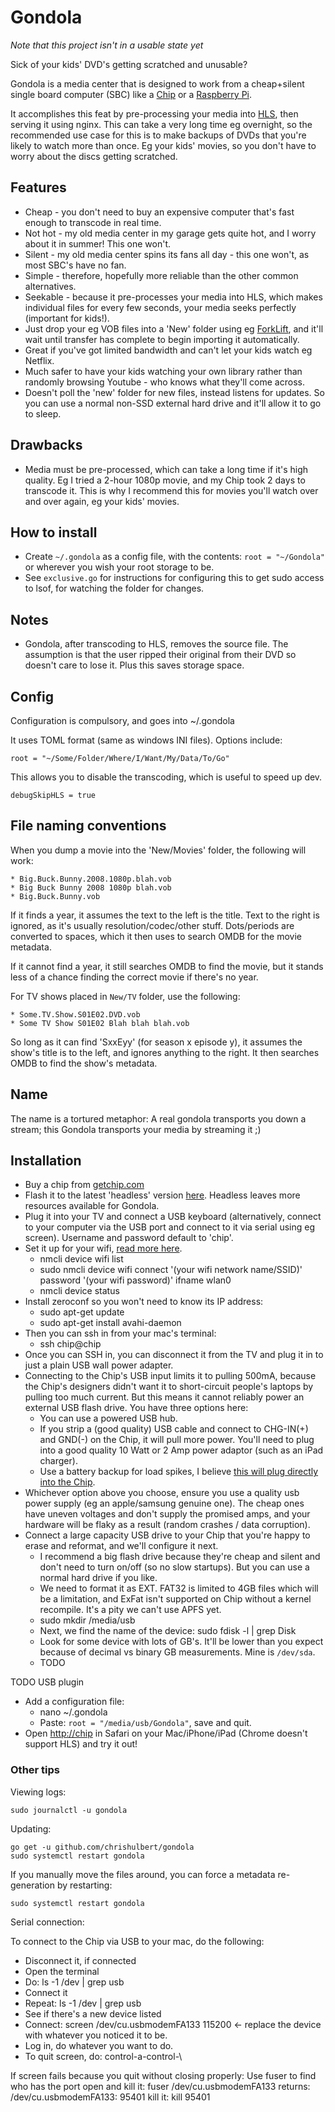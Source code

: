# Gondola

*Note that this project isn't in a usable state yet*

Sick of your kids' DVD's getting scratched and unusable?

Gondola is a media center that is designed to work from a cheap+silent single board computer (SBC) like
a [Chip](https://getchip.com/) or a [Raspberry Pi](https://www.raspberrypi.org/).

It accomplishes this feat by pre-processing your media into [HLS](https://developer.apple.com/streaming/),
then serving it using nginx. This can take a very long time eg overnight, so the recommended use case for this is to make backups of DVDs that you're likely to watch more than once. Eg your kids' movies, so you don't have to worry about the discs getting scratched.

## Features

* Cheap - you don't need to buy an expensive computer that's fast enough to transcode in real time.
* Not hot - my old media center in my garage gets quite hot, and I worry about it in summer! This one won't.
* Silent - my old media center spins its fans all day - this one won't, as most SBC's have no fan.
* Simple - therefore, hopefully more reliable than the other common alternatives.
* Seekable - because it pre-processes your media into HLS, which makes individual files for every few seconds, your media seeks perfectly (important for kids!).
* Just drop your eg VOB files into a 'New' folder using eg [ForkLift](http://www.binarynights.com/Forklift/), and it'll 
wait until transfer has complete to begin importing it automatically.
* Great if you've got limited bandwidth and can't let your kids watch eg Netflix.
* Much safer to have your kids watching your own library rather than randomly browsing Youtube - who knows what they'll come across.
* Doesn't poll the 'new' folder for new files, instead listens for updates. So you can use a normal non-SSD external hard drive and it'll allow it to go to sleep.

## Drawbacks

* Media must be pre-processed, which can take a long time if it's high quality. Eg I tried a 2-hour 1080p movie, and my Chip took 2 days to transcode it. This is why I recommend this for movies you'll watch over and over again, eg your kids' movies.

## How to install

* Create `~/.gondola` as a config file, with the contents: `root = "~/Gondola"` or wherever you wish your root storage to be.
* See `exclusive.go` for instructions for configuring this to get sudo access to lsof, for watching the folder for changes.

## Notes

* Gondola, after transcoding to HLS, removes the source file. The assumption is that the user ripped their original from their DVD so doesn't care to lose it. Plus this saves storage space.

## Config

Configuration is compulsory, and goes into ~/.gondola

It uses TOML format (same as windows INI files). Options include:

`root = "~/Some/Folder/Where/I/Want/My/Data/To/Go"`

This allows you to disable the transcoding, which is useful to speed up dev.

`debugSkipHLS = true`

## File naming conventions

When you dump a movie into the 'New/Movies' folder, the following will work:

	* Big.Buck.Bunny.2008.1080p.blah.vob
	* Big Buck Bunny 2008 1080p blah.vob
	* Big.Buck.Bunny.vob

If it finds a year, it assumes the text to the left is the title. Text to the right is ignored, as it's usually resolution/codec/other stuff. Dots/periods are converted to spaces, which it then uses to search OMDB for the movie metadata.

If it cannot find a year, it still searches OMDB to find the movie, but it stands less of a chance finding the correct movie if there's no year.

For TV shows placed in `New/TV` folder, use the following:

	* Some.TV.Show.S01E02.DVD.vob
	* Some TV Show S01E02 Blah blah blah.vob

So long as it can find 'SxxEyy' (for season x episode y), it assumes the show's title is to the left, and ignores anything to the right. It then searches OMDB to find the show's metadata.

## Name

The name is a tortured metaphor: A real gondola transports you down a stream; this Gondola transports your media by streaming it ;)

## Installation

* Buy a chip from [getchip.com](https://getchip.com/pages/store)
* Flash it to the latest 'headless' version [here](http://flash.getchip.com/). Headless leaves more resources available for Gondola.
* Plug it into your TV and connect a USB keyboard (alternatively, connect to your computer via the USB port and connect to it via serial using eg screen). Username and password default to 'chip'.
* Set it up for your wifi, [read more here](http://docs.getchip.com/chip.html#wifi-connection).
	* nmcli device wifi list
	* sudo nmcli device wifi connect '(your wifi network name/SSID)' password '(your wifi password)' ifname wlan0
	* nmcli device status
* Install zeroconf so you won't need to know its IP address:
	* sudo apt-get update
	* sudo apt-get install avahi-daemon
* Then you can ssh in from your mac's terminal:
	* ssh chip@chip
* Once you can SSH in, you can disconnect it from the TV and plug it in to just a plain USB wall power adapter.
* Connecting to the Chip's USB input limits it to pulling 500mA, because the Chip's designers didn't want it to short-circuit people's laptops by pulling too much current. But this means it cannot reliably power an external USB flash drive. You have three options here:
	* You can use a powered USB hub.
	* If you strip a (good quality) USB cable and connect to CHG-IN(+) and GND(-) on the Chip, it will pull more power. You'll need to plug into a good quality 10 Watt or 2 Amp power adaptor (such as an iPad charger).
	* Use a battery backup for load spikes, I believe [this will plug directly into the Chip](https://www.sparkfun.com/products/8483).
* Whichever option above you choose, ensure you use a quality usb power supply (eg an apple/samsung genuine one). The cheap ones have uneven voltages and don't supply the promised amps, and your hardware will be flaky as a result (random crashes / data corruption).
* Connect a large capacity USB drive to your Chip that you're happy to erase and reformat, and we'll configure it next.
	* I recommend a big flash drive because they're cheap and silent and don't need to turn on/off (so no slow startups). But you can use a normal hard drive if you like.
	* We need to format it as EXT. FAT32 is limited to 4GB files which will be a limitation, and ExFat isn't supported on Chip without a kernel recompile. It's a pity we can't use APFS yet.
	* sudo mkdir /media/usb
	* Next, we find the name of the device: sudo fdisk -l | grep Disk
	* Look for some device with lots of GB's. It'll be lower than you expect because of decimal vs binary GB measurements. Mine is `/dev/sda`.
	* TODO

TODO USB plugin
* Add a configuration file:
	* nano ~/.gondola
	* Paste: `root = "/media/usb/Gondola"`, save and quit.
* Open [http://chip](http://chip) in Safari on your Mac/iPhone/iPad (Chrome doesn't support HLS) and try it out!

### Other tips

Viewing logs:

    sudo journalctl -u gondola

Updating:

    go get -u github.com/chrishulbert/gondola
    sudo systemctl restart gondola

If you manually move the files around, you can force a metadata re-generation by restarting:

    sudo systemctl restart gondola

Serial connection:

To connect to the Chip via USB to your mac, do the following:

* Disconnect it, if connected
* Open the terminal
* Do: ls -1 /dev | grep usb
* Connect it
* Repeat: ls -1 /dev | grep usb
* See if there's a new device listed
* Connect: screen /dev/cu.usbmodemFA133 115200 <- replace the device with whatever you noticed it to be.
* Log in, do whatever you want to do.
* To quit screen, do: control-a-control-\

If screen fails because you quit without closing properly:
Use fuser to find who has the port open and kill it:
fuser /dev/cu.usbmodemFA133
returns: /dev/cu.usbmodemFA133: 95401
kill it: kill 95401

